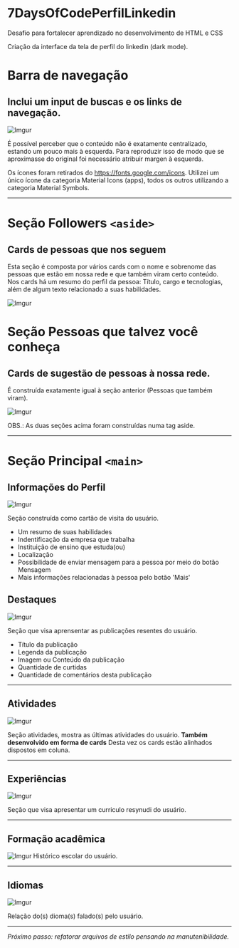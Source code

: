 # 7DaysOfCodePerfilLinkedin

Desafio para fortalecer aprendizado no desenvolvimento de HTML e CSS

Criação da interface da tela de perfil do linkedin (dark mode).

# Barra de navegação

## Inclui um input de buscas e os links de navegação.

![Imgur](https://i.imgur.com/DRqSfxG.png)

É possível perceber que o conteúdo não é exatamente centralizado, estando um pouco mais à esquerda. Para reproduzir isso de modo que se aproximasse do original foi necessário atribuir margen à esquerda.

Os ícones foram retirados do https://fonts.google.com/icons.
Utilizei um único ícone da categoria Material Icons (apps), todos os outros utilizando a categoria Material Symbols.

---

# Seção Followers `<aside>`

## Cards de pessoas que nos seguem

Esta seção é composta por vários cards com o nome e sobrenome das pessoas que estão em nossa rede e que também viram certo conteúdo.
Nos cards há um resumo do perfil da pessoa: Título, cargo e tecnologias, além de algum texto relacionado a suas habilidades.

![Imgur](https://i.imgur.com/x1sB4iR.png)

# Seção Pessoas que talvez você conheça

## Cards de sugestão de pessoas à nossa rede.

É construída exatamente igual à seção anterior (Pessoas que também viram).

![Imgur](https://i.imgur.com/fhC4RYG.png)

OBS.: As duas seções acima foram construídas numa tag aside.

---

# Seção Principal `<main>`

## Informações do Perfil

![Imgur](https://i.imgur.com/xtijUw3.png)

Seção construída como cartão de visita do usuário.

- Um resumo de suas habilidades
- Indentificação da empresa que trabalha
- Instituição de ensino que estuda(ou)
- Localização
- Possibilidade de enviar mensagem para a pessoa por meio do botão Mensagem
- Mais informações relacionadas à pessoa pelo botão 'Mais'

## Destaques

![Imgur](https://i.imgur.com/h0d92QO.png)

Seção que visa aprensentar as publicações resentes do usuário.

- Título da publicação
- Legenda da publicação
- Imagem ou Conteúdo da publicação
- Quantidade de curtidas
- Quantidade de comentários desta publicação

---

## Atividades

![Imgur](https://i.imgur.com/eXyZV6B.png)

Seção atividades, mostra as últimas atividades do usuário.
**Também desenvolvido em forma de cards**
Desta vez os cards estão alinhados dispostos em coluna.

---

## Experiências

![Imgur](https://i.imgur.com/OFRlonc.png)

Seção que visa apresentar um curriculo resynudi do usuário.

---

## Formação acadêmica

![Imgur](https://i.imgur.com/AJa3TlG.png)
Histórico escolar do usuário.

---

## Idiomas

![Imgur](https://i.imgur.com/ErKyIro.png)

Relação do(s) dioma(s) falado(s) pelo usuário.

---

_Próximo passo:_ _refatorar arquivos de estilo pensando na manutenibilidade._
